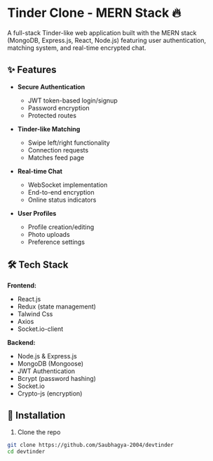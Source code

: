 # Tinder Clone - MERN Stack 🔥

A full-stack Tinder-like web application built with the MERN stack (MongoDB, Express.js, React, Node.js) featuring user authentication, matching system, and real-time encrypted chat.


## ✨ Features

- **Secure Authentication**
  - JWT token-based login/signup
  - Password encryption
  - Protected routes

- **Tinder-like Matching**
  - Swipe left/right functionality
  - Connection requests
  - Matches feed page

- **Real-time Chat**
  - WebSocket implementation
  - End-to-end encryption
  - Online status indicators

- **User Profiles**
  - Profile creation/editing
  - Photo uploads
  - Preference settings

## 🛠 Tech Stack

**Frontend:**
- React.js
- Redux (state management)
- Talwind Css
- Axios
- Socket.io-client

**Backend:**
- Node.js & Express.js
- MongoDB (Mongoose)
- JWT Authentication
- Bcrypt (password hashing)
- Socket.io
- Crypto-js (encryption)

## 🚀 Installation

1. Clone the repo
```bash
git clone https://github.com/Saubhagya-2004/devtinder
cd devtinder
